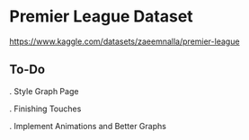 # Premier League Dataset

https://www.kaggle.com/datasets/zaeemnalla/premier-league

## To-Do

. Style Graph Page

. Finishing Touches

. Implement Animations and Better Graphs
